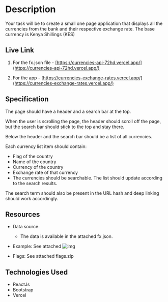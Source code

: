 # Description

Your task will be to create a small one page application that displays all the currencies from the bank and their respective exchange rate. The base currency is Kenya Shillings (KES)

## Live Link

1. For the fx.json file - [https://currencies-api-72hd.vercel.app/](https://currencies-api-72hd.vercel.app/)

2. For the app -  [https://currencies-exchange-rates.vercel.app/](https://currencies-exchange-rates.vercel.app/)


## Specification

The page should have a header and a search bar at the top.

When the user is scrolling the page, the header should scroll off the page, but the search bar should stick to the top and stay there.

Below the header and the search bar should be a list of all currencies.

Each currency list item should contain:

 - Flag of the country
 - Name of the country
 - Currency of the country 
 - Exchange rate of that currency
 - The currencies should be searchable. The list should update according to the search results.

The search term should also be present in the URL hash and deep linking should work accordingly.

## Resources

 - Data source: 
   - The data is available in the attached fx.json.
 - Example: See attached ![img](https://github.com/user-attachments/assets/c602e5ac-b557-40dc-b74d-40574754c3a0)

 - Flags: See attached flags.zip

## Technologies Used

- ReactJs
- Bootstrap
- Vercel


